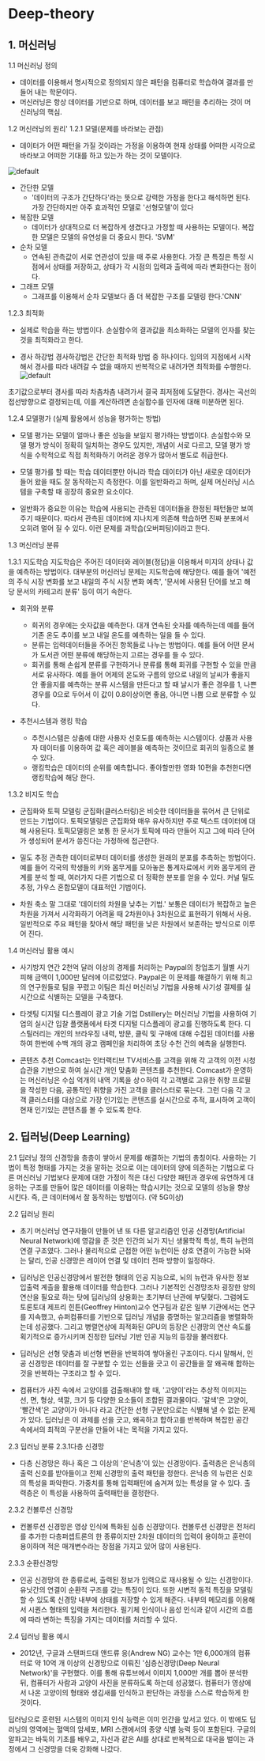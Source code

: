 # Deep-theory
## 1. 머신러닝
 
1.1 머신러닝 정의
- 데이터를 이용해서 명시적으로 정의되지 않은 패턴을 컴퓨터로 학습하여 결과를 만들어 내는 학문이다.
- 머신러닝은 항상 데이터를 기반으로 하며, 데이터를 보고 패턴을 추리하는 것이 머신러닝의 핵심.

1.2 머신러닝의 원리'
1.2.1 모델(문제를 바라보는 관점)
- 데이터가 어떤 패턴을 가질 것이라는 가정을 이용하여 현재 상태를 어떠한 시각으로 바라보고 어떠한 기대를 하고 있는가 하는 것이 모델이다.

![default](https://user-images.githubusercontent.com/40047360/43994469-2737733c-9dd8-11e8-981e-4f80c99a7f19.png)

* 간단한 모델
  * '데이터의 구조가 간단하다'라는 뜻으로 강력한 가정을 한다고 해석하면 된다. 가장 간단하지만 아주 효과적인 모델로 '선형모델'이 있다
* 복잡한 모델
  * 데이터가 상대적으로 더 복잡하게 생겼다고 가정할 때 사용하는 모델이다. 복잡한 모델은 모델의 유연성을 더 중요시 한다. 'SVM'
* 순차 모델
  * 연속된 관측값이 서로 연관성이 있을 때 주로 사용한다. 가장 큰 특징은 특정 시점에서 상태를 저장하고, 상태가 각 시점의 입력과 출력에 따라 
    변화한다는 점이다.
* 그래프 모델
  * 그래프를 이용해서 순차 모델보다 좀 더 복잡한 구조를 모델링 한다.'CNN'


1.2.3 최적화
- 실제로 학습을 하는 방법이다. 손실함수의 결과값을 최소화하는 모델의 인자를 찾는 것을 최적화라고 한다.

* 경사 하강법
경사하강법은 간단한 최적화 방법 중 하나이다. 임의의 지점에서 시작해서 경사를 따라 내려갈 수 없을 때까지 반복적으로 내려가면 최적화를 수행한다.
![default](https://user-images.githubusercontent.com/40047360/43995070-96556468-9de2-11e8-84c8-27f3e73b5ae9.png)

초기값으로부터 경사를 따라 차츰차츰 내려가서 결국 최저점에 도달한다. 경사는 곡선의 접선방향으로 결정되는데, 이를 계산하려면 손실함수를 인자에 대해 미분하면 된다.

1.2.4 모델평가 (실제 활용에서 성능을 평가하는 방법)
- 모델 평가는 모델이 얼마나 좋은 성능을 보일지 평가하는 방법이다. 손실함수와 모델 평가 방식이 정확히 일치하는 경우도 있지만, 개념이 서로 다르고, 
  모델 평가 방식을 수학적으로 직접 최적화하기 어려운 경우가 많아서 별도로 취급한다.

- 모델 평가를 할 때는 학습 데이터뿐만 아니라 학습 데이터가 아닌 새로운 데이터가 들어 왔을 때도 잘 동작하는지 측정한다. 이를 일반화라고 하며, 실제 
  머신러닝 시스템을 구축할 때 굉장히 중요한 요소이다.

 - 일반화가 중요한 이유는 학습에 사용되는 관측된 데이터들을 한정된 패턴들만 보여주기 때문이다. 따라서 관측된 데이터에 지나치게 의존해 학습하면 진짜 
   분포에서 오히려 멀어 질 수 있다. 이런 문제를 과학습(오버피팅)이라고 한다.

1.3 머신러닝 분류

1.3.1 지도학습
지도학습은 주어진 데이터와 레이블(정답)을 이용해서 미지의 상태나 값을 예측하는 방법이다. 대부분의 머신러닝 문제는 지도학습에 해당한다. 
예를 들어 '예전의 주식 시장 변화를 보고 내일의 주식 시장 변화 예측', '문서에 사용된 단어를 보고 해당 문서의 카테고리 분류' 등이 여기 속한다.

* 회귀와 분류
  * 회귀의 경우에는 숫자값을 예측한다. 대개 연속된 숫자를 예측하는데 예를 들어 기존 온도 추이를 보고 내일 온도를 예측하는 일을 들 수 있다.
  * 분류는 입력데이터들을 주어진 항목들로 나누는 방법이다. 예를 들어 어떤 문서가 도서관 어떤 분류에 해당하는지 고르는 경우를 들 수 있다.
  * 회귀를 통해 손쉽게 분류를 구현하거나 분류를 통해 회귀를 구현할 수 있을 만큼 서로 유사하다. 예를 들어 어제의 온도와 구름의 양으로 내일의 날씨가 
    좋을지 안 좋을지를 예측하는 분류 시스템을 만든다고 할 때 날시가 좋은 경우를 1, 나쁜 경우를 0으로 두어서 이 값이 0.8이상이면 좋음, 아니면 나쁨
    으로 분류할 수 있다.

* 추천시스템과 랭킹 학습
  * 추천시스템은 상춤에 대한 사용자 선호도를 예측하는 시스템이다. 상품과 사용자 데이터를 이용하여 값 혹은 레이블을 예측하는 것이므로 회귀의 
     일종으로 볼 수 있다.
  * 랭킹학습은 데이터의 순위를 예측합니다. 좋아할만한 영화 10편을 추천한다면 랭킹학습에 해당 한다.

1.3.2 비지도 학습
* 군집화와 토픽 모델링
군집화(클러스터링)은 비슷한 데이터들을 묶어서 큰 단위로 만드는 기법이다. 
토픽모델링은 군집화와 매우 유사하지만 주로 텍스트 데이터에 대해 사용된다. 토픽모델링은 보통 한 문서가 토픽에 따라 만들어 지고 그에 따라 단어가 생성되어 문서가 씅진다는 가정하에 접근한다.

* 밀도 추정
관측한 데이터로부터 데이터를 생성한 원래의 분포를 추측하는 방법이다. 예를 들어 각국의 학생들의 키와 몸무게를 모아놓은 통계자료에서 키와 몸무게의 관계를 분석 할 때, 여러가지 다른 기법으로 더 정확한 분포를 얻을 수 있다. 커널 밀도 추정, 가우스 혼합모델이 대표적인 기법이다.

* 차원 축소
말 그대로 '데이터의 차원을 낮추는 기법.' 보통은 데이터가 복잡하고 높은 차원을 가져서 시각화하기 어려울 때 2차원이나 3차원으로 표현하기 위해서 사용. 일반적으로 주요 패턴을 찾아서 해당 패턴을 낮은 차원에서 보존하는 방식으로 이루어 진다.

1.4 머신러닝 활용 예시

* 사기방지
연간 2천억 달러 이상의 경제를 처리하는 Paypal의 창업초기 월별 사기 피해 금액이 1,000만 달러에 이르렀었다. Paypal은 이 문제를 해결하기 위해 최고의 연구원들로 팀을 꾸렸고 이팀은 최신 머신러닝 기법을 사용해 사기성 결제를 실시간으로 식별하는 모델을 구축했다.

* 타겟팅 디지털 디스플레이
광고 기술 기업 Dstillery는 머신러닝 기법을 사용하여 기업의 실시간 입찰 플랫폼에서 타겟 디지털 디스플레이 광고를 진행하도록 한다. 디스틸러리는 개인의 브라우징 내력, 방문, 클릭 및 구매에 대해 수집된 데이터를 사용하여 한번에 수백 개의 광고 캠페인을 처리하여 초당 수천 건의 예측을 실행한다.

* 콘텐츠 추천
Comcast는 인터랙티브 TV서비스를 고객을 위해 각 고객의 이전 시청 습관을 기반으로 하여 실시간 개인 맞춤화 콘텐츠를 추천한다. Comcast가 운영하는 머신러닝은 수십 억개의 내역 기록을 상ㅇ하여 각 고객별로 고유한 취향 프로필을 작성한 다음, 공통적인 취향을 가진 고객을 클러스터로 묶는다. 그런 다음 각 고객 클러스터를 대상으로 가장 인기있는 콘텐츠를 실시간으로 추적, 표시하여 고객이 현재 인기있는 콘텐츠를 볼 수 있도록 한다.

## 2. 딥러닝(Deep Learning)
2.1 딥러닝 정의 
신경망을 층층이 쌓아서 문제를 해결하는 기법의 총칭이다. 사용하는 기법이 특정 형태를 가지는 것을 말하는 것으로 이는 데이터의 양에 의존하는 기법으로 
다른 머신러닝 기법보다 문제에 대한 가정이 적은 대신 다양한 패턴과 경우에 유연하게 대응하는 구조를 만들어 많은 데이터를 이용하는 학습시키는 것으로 
모델의 성능을 향상 시킨다. 즉, 큰 데이터에서 잘 동작하는 방법이다. (약 5G이상)

2.2 딥러닝 원리
- 초기 머신러닝 연구자들이 만들어 낸 또 다른 알고리즘인 인공 신경망(Artificial Neural Network)에 영감을 준 것은 인간의 뇌가 지닌 생물학적 특성, 
  특히 뉴런의 연결 구조였다. 그러나 물리적으로 근접한 어떤 뉴런이든 상호 연결이 가능한 뇌와는 달리, 인공 신경망은 레이어 연결 및 데이터 전파 방향이 
  일정하다.

- 딥러닝은 인공신경망에서 발전한 형태의 인공 지능으로, 뇌의 뉴런과 유사한 정보 입출력 계츨을 활용해 데이터를 학습한다. 그러나 기본적인 신경망조차 
  굉장한 양의 연산을 필요로 하는 탓에 딥러닝의 상용화는 초기부터 난관에 부딪혔다. 그럼에도 토론토대 제프리 힌튼(Geoffrey Hinton)교수 연구팀과 같은 
  일부 기관에서는 연구를 지속했고, 슈퍼컴퓨터를 기반으로 딥러닝 개념을 증명하는 알고리즘을 병렬화하는데 성공했다. 그리고 병렬연상에 최적화된 GPU의 
  등장은 신경망의 연산 속도를 획기적으로 증가시키며 진정한 딥러닝 기반 인공 지능의 등장을 불러왔다.

- 딥러닝은 선형 맞춤과 비선형 변환을 반복하여 쌓아올린 구조이다. 다시 말해서, 인공 신경망은 데이터를 잘 구분할 수 있는 선들을 긋고 이 공간들을 
  잘 왜곡해 합하는 것을 반복하는 구조라고 할 수 있다.

- 컴퓨터가 사진 속에서 고양이를 검출해내야 할 때, '고양이'라는 추상적 이미지는 선, 면, 형상, 색깔, 크기 등 다양한 요소들이 조합된 결과물이다. 
  '갈색'은 고양이, '빨간색'은 고양이가 아니다 라고 간단한 선형 구분만으로는 식별해 낼 수 없는 문제가 있다. 딥러닝은 이 과제를 선을 긋고, 
  왜곡하고 합하고를 반복하며 복잡한 공간 속에서의 최적의 구분선을 만들어 내는 목적을 가지고 있다.

2.3 딥러닝 분류
2.3.1다층 신경망
 - 다층 신경망은 하나 혹은 그 이상의 '은닉층'이 있는 신경망이다. 출력층은 은닉층의 출력 신호를 받아들이고 전체 신경망의 출력 패턴을 정한다. 
   은닉층 의 뉴런은 신호의 특성을 파악한다. 가중치를 통해 입력패턴에 숨겨져 있는 특성을 알 수 있다. 출력층은 이 특성을 사용하여 출력패턴을 
   결정한다.

2.3.2 컨볼루션 신경망
- 컨볼루션 신경망은 영상 인식에 특화된 심층 신경망이다. 컨볼루션 신경망은 전처리를 추가한 다층퍼셉트론의 한 종류이지만 2차원 데이터의 입력이 
  용이하고 훈련이 용이하며 적은 매개변수라는 장점을 가지고 있어 많이 사용된다.

2.3.3 순환신경망
- 인공 신경망의 한 종류로써, 출력된 정보가 입력으로 재사용될 수 있는 신경망이다. 유닛간의 연결이 순환적 구조를 갖는 특징이 있다. 또한 시변적 동적 
  특징을 모델링할 수 있도록 신경망 내부에 상태를 저장할 수 있게 해준다. 내부의 메모리를 이용해서 시퀀스 형태의 입력을 처리한다. 필기체 인식이나 
  음성 인식과 같이 시간의 흐름에 따라 변하는 특징을 가지는 데이터를 처리할 수 있다.

2.4 딥러닝 활용 예시
- 2012년, 구글과 스탠퍼드대 앤드류 응(Andrew NG) 교수는 1만 6,000개의 컴퓨터로 약 10억 개 이상의 신경망으로 이뤄진 
  '심층신경망(Deep Neural Network)'을 구현했다. 이를 통해 유튜브에서 이미지 1,000만 개를 뽑아 분석한 뒤, 컴퓨터가 사람과 고양이 사진을 
  분류하도록 하는데 성공했다. 컴퓨터가 영상에서 나온 고양이의 형태와 생김새를 인식하고 판단하는 과정을 스스로 학습하게 한 것이다.

딥러닝으로 훈련된 시스템의 이미지 인식 능력은 이미 인간을 앞서고 있다. 이 밖에도 딥러닝의 영역에는 혈액의 암세포, MRI 스캔에서의 종양 식별 능력 등이 포함된다. 구글의 알파고는 바둑의 기초를 배우고, 자신과 같은 AI를 상대로 반복적으로 대국을 벌이는 과정에서 그 신경망을 더욱 강화해 나갔다.
